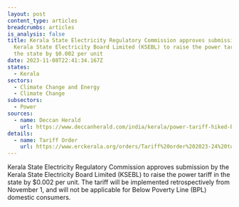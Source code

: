 ```yaml
---
layout: post
content_type: articles
breadcrumbs: articles
is_analysis: false
title: Kerala State Electricity Regulatory Commission approves submission by the
  Kerala State Electricity Board Limited (KSEBL) to raise the power tariff in
  the state by $0.002 per unit
date: 2023-11-08T22:41:34.167Z
states:
  - Kerala
sectors:
  - Climate Change and Energy
  - Climate Change
subsectors:
  - Power
sources:
  - name: Deccan Herald
    url: https://www.deccanherald.com/india/kerala/power-tariff-hiked-by-20-paise-per-unit-in-kerala-bpl-consumers-exempted-2754443
details:
  - name: Tariff Order
    url: https://www.erckerala.org/orders/Tariff%20order%202023-24%20to%202026-27-Final_October-2023-rev1.pdf
---
```

Kerala State Electricity Regulatory Commission approves submission by the Kerala State Electricity Board Limited (KSEBL) to raise the power tariff in the state by $0.002 per unit. The tariff will be implemented retrospectively from November 1, and will not be applicable for Below Poverty Line (BPL) domestic consumers.